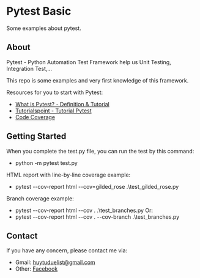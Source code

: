 # Pytest Basic

Some examples about pytest.

## About

Pytest - Python Automation Test Framework help us Unit Testing, Integration Test,... 

This repo is some examples and very first knowledge of this framework.

Resources for you to start with Pytest:

- [What is Pytest? - Definition & Tutorial](https://www.guru99.com/pytest-tutorial.html)
- [Tutorialspoint - Tutorial Pytest](https://www.tutorialspoint.com/pytest/index.htm)
- [Code Coverage](https://improveandrepeat.com/2021/01/python-friday-53-code-coverage-for-pytest/)

## Getting Started

When you complete the test.py file, you can run the test by this command:

- python -m pytest test.py

HTML report with line-by-line coverage example:

- pytest --cov-report html  --cov=gilded_rose .\test_gilded_rose.py

Branch coverage example:

- pytest --cov-report html  --cov . .\test_branches.py
Or:
- pytest --cov-report html  --cov . --cov-branch .\test_branches.py

## Contact

If you have any concern, please contact me via:

- Gmail: huytuduelist@gmail.com
- Other: [Facebook](https://www.facebook.com/pororo1001)


